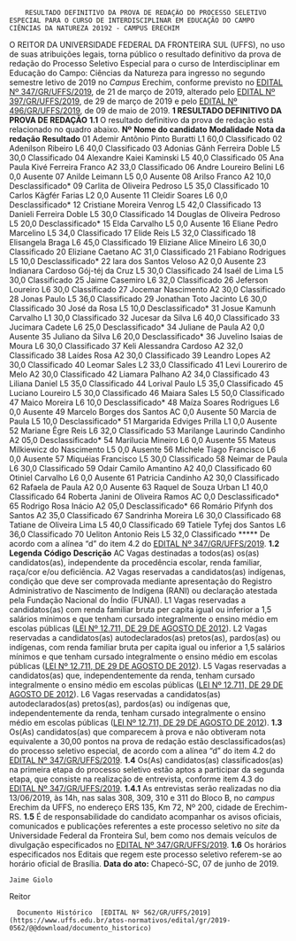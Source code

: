         RESULTADO DEFINITIVO DA PROVA DE REDAÇÃO DO PROCESSO SELETIVO ESPECIAL PARA O CURSO DE INTERDISCIPLINAR EM EDUCAÇÃO DO CAMPO CIÊNCIAS DA NATUREZA 20192 - CAMPUS ERECHIM  

 O REITOR DA UNIVERSIDADE FEDERAL DA FRONTEIRA SUL (UFFS), no uso de suas atribuições legais, torna público o resultado definitivo da prova de redação do Processo Seletivo Especial para o curso de Interdisciplinar em Educação do Campo: Ciências da Natureza para ingresso no segundo semestre letivo de 2019 no *Campus*  Erechim, conforme previsto no [EDITAL Nº 347/GR/UFFS/2019](https://www.uffs.edu.br/atos-normativos/edital/gr/2019-0347), de 21 de março de 2019, alterado pelo [EDITAL Nº 397/GR/UFFS/2019](https://www.uffs.edu.br/atos-normativos/edital/gr/2019-0397), de 29 de março de 2019 e pelo [EDITAL Nº 496/GR/UFFS/2019](https://www.uffs.edu.br/atos-normativos/edital/gr/2019-0496), de 09 de maio de 2019.  **1 RESULTADO DEFINITIVO DA PROVA DE REDAÇÃO** **1.1**  O resultado definitivo da prova de redação está relacionado no quadro abaixo.     **Nº**    **Nome do candidato**   **Modalidade**   **Nota da redação**   **Resultado**     01   Ademir Antônio Pinto Buratti   L1   60,0   Classificado     02   Adenilson Ribeiro   L6   40,0   Classificado     03   Adonias Gãnh Ferreira Doble   L5   30,0   Classificado     04   Alexandre Kaiei Kaminski   L5   40,0   Classificado     05   Ana Paula Kivé Ferreira Franco   A2   33,0   Classificado     06   Andre Loureiro Belini   L6   0,0   Ausente     07   Anilde Leimann   L5   0,0   Ausente     08   Arilso Franco   A2   10,0   Desclassificado*     09   Carlita de Oliveira Pedroso   L5   35,0   Classificado     10   Carlos Kãgfér Farias   L2   0,0   Ausente     11   Cleidir Soares   L6   0,0   Desclassificado*     12   Cristiane Moreira Venrog   L5   42,0   Classificado     13   Danieli Ferreira Doble   L5   30,0   Classificado     14   Douglas de Oliveira Pedroso   L5   20,0   Desclassificado*     15   Elda Carvalho   L5   0,0   Ausente     16   Eliane Pedro Marcelino   L5   34,0   Classificado     17   Elide Reis   L5   32,0   Classificado     18   Elisangela Braga   L6   45,0   Classificado     19   Eliziane Alice Mineiro   L6   30,0   Classificado     20   Eliziane Caetano   AC   31,0   Classificado     21   Fabiano Rodrigues   L5   10,0   Desclassificado*     22   Iara dos Santos Veloso   A2   0,0   Ausente     23   Indianara Cardoso Gój-téj da Cruz   L5   30,0   Classificado     24   Isaél de Lima   L5   30,0   Classificado     25   Jaime Casemiro   L6   32,0   Classificado     26   Jeferson Loureiro   L6   30,0   Classificado     27   Jocemar Nascimento   A2   30,0   Classificado     28   Jonas Paulo   L5   36,0   Classificado     29   Jonathan Toto Jacinto   L6   30,0   Classificado     30   José da Rosa   L5   10,0   Desclassificado*     31   Josue Kamunh Carvalho   L1   30,0   Classificado     32   Jucesar da Silva   L6   40,0   Classificado     33   Jucimara Cadete   L6   25,0   Desclassificado*     34   Juliane de Paula   A2   0,0   Ausente     35   Juliano da Silva   L6   20,0   Desclassificado*     36   Juvelino Isaias de Moura   L6   30,0   Classificado     37   Keli Alessandra Cardoso   A2   32,0   Classificado     38   Laídes Rosa   A2   30,0   Classificado     39   Leandro Lopes   A2   30,0   Classificado     40   Leomar Sales   L2   33,0   Classificado     41   Levi Loureriro de Melo   A2   30,0   Classificado     42   Liamara Palhano   A2   34,0   Classificado     43   Liliana Daniel   L5   35,0   Classificado     44   Lorival Paulo   L5   35,0   Classificado     45   Luciano Loureiro   L5   30,0   Classificado     46   Maiara Sales   L5   50,0   Classificado     47   Maico Moreira   L6   10,0   Desclassificado*     48   Maíza Soares Rodrigues   L6   0,0   Ausente     49   Marcelo Borges dos Santos   AC   0,0   Ausente     50   Marcia de Paula   L5   10,0   Desclassificado*     51   Margarida Edviges Prilla   L1   0,0   Ausente     52   Mariane Êgre Reis   L6   32,0   Classificado     53   Marilange Laurindo Candinho   A2   05,0   Desclassificado*     54   Marilucia Mineiro   L6   0,0   Ausente     55   Mateus Milkiewicz do Nascimento   L5   0,0   Ausente     56   Michele Tiago Francisco   L6   0,0   Ausente     57   Miquéias Francisco   L5   30,0   Classificado     58   Neimar de Paula   L6   30,0   Classificado     59   Odair Camilo Amantino   A2   40,0   Classificado     60   Otiniel Carvalho   L6   0,0   Ausente     61   Patricia Candinho   A2   30,0   Classificado     62   Rafaela de Paula   A2   0,0   Ausente     63   Raquel de Souza Urban   L1   40,0   Classificado     64   Roberta Janini de Oliveira Ramos   AC   0,0   Desclassificado*     65   Rodrigo Rosa Inácio   A2   05,0   Desclassificado*     66   Romário Pifynh dos Santos   A2   35,0   Classificado     67   Sandrinha Moreira   L6   30,0   Classificado     68   Tatiane de Oliveira Lima   L5   40,0   Classificado     69   Tatiele Tyfej dos Santos   L6   36,0   Classificado     70   Ueliton Antonio Reis   L5   32,0   Classificado     *****  De acordo com a alínea “d” do item 4.2 do [EDITAL Nº 347/GR/UFFS/2019](https://www.uffs.edu.br/atos-normativos/edital/gr/2019-0347). **1.2 Legenda**     **Código**   **Descrição**     AC   Vagas destinadas a todos(as) os(as) candidatos(as), independente da procedência escolar, renda familiar, raça/cor e/ou deficiência.     A2   Vagas reservadas a candidatos(as) indígenas, condição que deve ser comprovada mediante apresentação do Registro Administrativo de Nascimento de Indígena (RANI) ou declaração atestada pela Fundação Nacional do Índio (FUNAI).     L1   Vagas reservadas a candidatos(as) com renda familiar bruta per capita igual ou inferior a 1,5 salários mínimos e que tenham cursado integralmente o ensino médio em escolas públicas ([LEI Nº 12.711, DE 29 DE AGOSTO DE 2012](http://www.planalto.gov.br/ccivil_03/_ato2011-2014/2012/lei/l12711.htm)).     L2   Vagas reservadas a candidatos(as) autodeclarados(as) pretos(as), pardos(as) ou indígenas, com renda familiar bruta per capita igual ou inferior a 1,5 salários mínimos e que tenham cursado integralmente o ensino médio em escolas públicas ([LEI Nº 12.711, DE 29 DE AGOSTO DE 2012](http://www.planalto.gov.br/ccivil_03/_ato2011-2014/2012/lei/l12711.htm)).     L5   Vagas reservadas a candidatos(as) que, independentemente da renda, tenham cursado integralmente o ensino médio em escolas públicas ([LEI Nº 12.711, DE 29 DE AGOSTO DE 2012](http://www.planalto.gov.br/ccivil_03/_ato2011-2014/2012/lei/l12711.htm)).     L6   Vagas reservadas a candidatos(as) autodeclarados(as) pretos(as), pardos(as) ou indígenas que, independentemente da renda, tenham cursado integralmente o ensino médio em escolas públicas ([LEI Nº 12.711, DE 29 DE AGOSTO DE 2012](http://www.planalto.gov.br/ccivil_03/_ato2011-2014/2012/lei/l12711.htm)).     **1.3**  Os(As) candidatos(as) que comparecem à prova e não obtiveram nota equivalente a 30,00 pontos na prova de redação estão desclassificados(as) do processo seletivo especial, de acordo com a alínea “d” do item 4.2 do [EDITAL Nº 347/GR/UFFS/2019](https://www.uffs.edu.br/atos-normativos/edital/gr/2019-0347). **1.4**  Os(As) candidatos(as) classificados(as) na primeira etapa do processo seletivo estão aptos a participar da segunda etapa, que consiste na realização de entrevista, conforme item 4.3 do [EDITAL Nº 347/GR/UFFS/2019](https://www.uffs.edu.br/atos-normativos/edital/gr/2019-0347). **1.4.1**  As entrevistas serão realizadas no dia 13/06/2019, às 14h, nas salas 308, 309, 310 e 311 do Bloco B, no *campus*  Erechim da UFFS, no endereço ERS 135, Km 72, Nº 200, cidade de Erechim-RS. **1.5**  É de responsabilidade do candidato acompanhar os avisos oficiais, comunicados e publicações referentes a este processo seletivo no *site* da Universidade Federal da Fronteira Sul, bem como nos demais veículos de divulgação especificados no [EDITAL Nº 347/GR/UFFS/2019](https://www.uffs.edu.br/atos-normativos/edital/gr/2019-0347). **1.6**  Os horários especificados nos Editais que regem este processo seletivo referem-se ao horário oficial de Brasília.        **Data do ato:** Chapecó-SC, 07 de junho de 2019.   
 

    Jaime Giolo   
 Reitor 

      Documento Histórico  [EDITAL Nº 562/GR/UFFS/2019](https://www.uffs.edu.br/atos-normativos/edital/gr/2019-0562/@@download/documento_historico)     
      